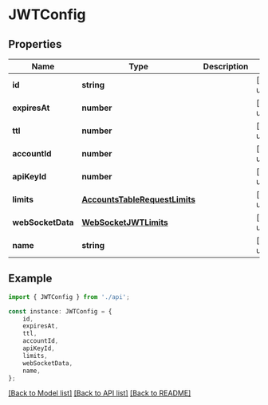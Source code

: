 # JWTConfig


## Properties

Name | Type | Description | Notes
------------ | ------------- | ------------- | -------------
**id** | **string** |  | [default to undefined]
**expiresAt** | **number** |  | [default to undefined]
**ttl** | **number** |  | [default to undefined]
**accountId** | **number** |  | [default to undefined]
**apiKeyId** | **number** |  | [default to undefined]
**limits** | [**AccountsTableRequestLimits**](AccountsTableRequestLimits.md) |  | [default to undefined]
**webSocketData** | [**WebSocketJWTLimits**](WebSocketJWTLimits.md) |  | [default to undefined]
**name** | **string** |  | [default to undefined]

## Example

```typescript
import { JWTConfig } from './api';

const instance: JWTConfig = {
    id,
    expiresAt,
    ttl,
    accountId,
    apiKeyId,
    limits,
    webSocketData,
    name,
};
```

[[Back to Model list]](../README.md#documentation-for-models) [[Back to API list]](../README.md#documentation-for-api-endpoints) [[Back to README]](../README.md)
